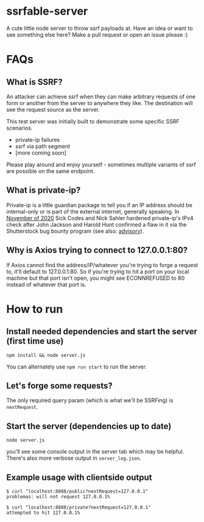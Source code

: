 # ssrfable-server
A cute little node server to throw ssrf payloads at. Have an idea or want to see something else here? Make a pull request or open an issue please :)

# FAQs

## What is SSRF?
An attacker can achieve ssrf when they can make arbitrary requests of one form or another from the server to anywhere they like. The destination will see the request source as the server.

This test server was initially built to demonstrate some specific SSRF scenarios.
- private-ip failures
- ssrf via path segment
- [more coming soon]

Please play around and enjoy yourself - sometimes multiple variants of ssrf are possible on the same endpoint.

## What is private-ip?
Private-ip is a little guardian package to tell you if an IP address should be internal-only or is part of the external internet, generally speaking. In [November of 2020](https://github.com/frenchbread/private-ip/pull/2) Sick Codes and Nick Sahler hardened private-ip's IPv4 check after John Jackson and Harold Hunt confirmed a flaw in it via the Shutterstock bug bounty program (see also: [advisory](https://github.com/sickcodes/security/blob/master/advisories/SICK-2020-022.md)).

## Why is Axios trying to connect to 127.0.0.1:80?

If Axios cannot find the address/IP/whatever you're trying to forge a request to, it'll default to 127.0.0.1:80. So if you're trying to hit a port on your local machine but that port isn't open, you might see ECONNREFUSED to 80 instead of whatever that port is.

# How to run

## Install needed dependencies and start the server (first time use)
```
npm install && node server.js
```
You can alternately use `npm run start` to run the server.

## Let's forge some requests?
The only required query param (which is what we'll be SSRFing) is `nextRequest`.

## Start the server (dependencies up to date)
```
node server.js
```
you'll see some console output in the server tab which may be helpful. There's also more verbose output in `server_log.json`.

## Example usage with clientside output
```
$ curl "localhost:8888/public?nextRequest=127.0.0.1"
problemas: will not request 127.0.0.1%
```

```
$ curl "localhost:8888/private?nextRequest=127.0.0.1"
attempted to hit 127.0.0.1%
```

